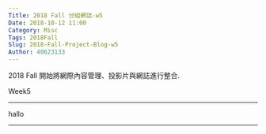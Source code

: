 ```yaml
---
Title: 2018 Fall 分組網誌-w5
Date: 2018-10-12 11:00
Category: Misc
Tags: 2018Fall
Slug: 2018-Fall-Project-Blog-w5
Author: 40623133
---
```


2018 Fall 開始將網際內容管理、投影片與網誌進行整合.

<!-- PELICAN_END_SUMMARY -->

Week5

----

hallo

----
